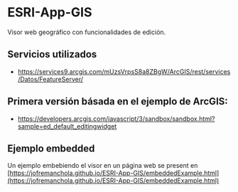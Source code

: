 # ESRI-App-GIS
Visor web geográfico con funcionalidades de edición.

## Servicios utilizados
- https://services9.arcgis.com/mUzsVrpsS8a8ZBgW/ArcGIS/rest/services/Datos/FeatureServer/

## Primera versión básada en el ejemplo de ArcGIS:
- https://developers.arcgis.com/javascript/3/sandbox/sandbox.html?sample=ed_default_editingwidget

## Ejemplo embedded
Un ejemplo embebiendo el visor en un página web se present en [https://jofremanchola.github.io/ESRI-App-GIS/embeddedExample.html](https://jofremanchola.github.io/ESRI-App-GIS/embeddedExample.html)